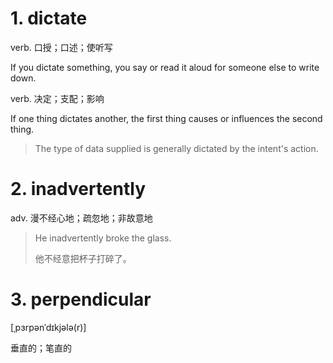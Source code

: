 # 1. dictate

verb. 口授；口述；使听写

If you dictate something, you say or read it aloud for someone else to write down.



verb. 决定；支配；影响

If one thing dictates another, the first thing causes or influences the second thing.

> The type of data supplied is generally dictated by the intent's action.

# 2. inadvertently

adv. 漫不经心地；疏忽地；非故意地

> He inadvertently broke the glass.
>
> 他不经意把杯子打碎了。



# 3. perpendicular

[ˌpɜrpənˈdɪkjələ(r)]

垂直的；笔直的